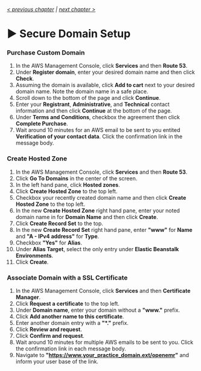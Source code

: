 _[< previous chapter](06-Application-Servers.md) | [next chapter >](08-Administration.md)_

# ▶ Secure Domain Setup

### Purchase Custom Domain

1. In the AWS Management Console, click **Services** and then **Route 53**.
2. Under **Register domain**, enter your desired domain name and then click **Check**.
3. Assuming the domain is available, click **Add to cart** next to your desired domain name. Note the domain name in a safe place.
4. Scroll down to the bottom of the page and click **Continue**.
5. Enter your **Registrant**, **Administrative**, and **Technical** contact information and then click **Continue** at the bottom of the page.
6. Under **Terms and Conditions**, checkbox the agreement then click **Complete Purchase**.
7. Wait around 10 minutes for an AWS email to be sent to you entited **Verification of your contact data**. Click the confirmation link in the message body.

### Create Hosted Zone

1. In the AWS Management Console, click **Services** and then **Route 53**.
2. Click **Go To Domains** in the center of the screen.
3. In the left hand pane, click **Hosted zones**.
4. Click **Create Hosted Zone** to the top left.
5. Checkbox your recently created domain name and then click **Create Hosted Zone** to the top left.
6. In the new **Create Hosted Zone** right hand pane, enter your noted domain name in for **Domain Name** and then click **Create**.
7. Click **Create Record Set** to the top.
8. In the new **Create Record Set** right hand pane, enter **"www"** for **Name** and **"A - IPv4 address"** for **Type**.
9. Checkbox **"Yes"** for **Alias**.
10. Under **Alias Target**, select the only entry under **Elastic Beanstalk Environments**.
11. Click **Create**.

### Associate Domain with a SSL Certificate

1. In the AWS Management Console, click **Services** and then **Certificate Manager**.
2. Click **Request a certificate** to the top left.
3. Under **Domain name**, enter your domain without a **"www."** prefix.
4. Click **Add another name to this certificate**.
5. Enter another domain entry with a **"*."** prefix.
6. Click **Review and request**.
7. Click **Confirm and request**.
8. Wait around 10 minutes for multiple AWS emails to be sent to you. Click the confirmation link in each message body.
9. Navigate to **"https://www.your_practice_domain.ext/openemr"** and inform your user base of the link.
